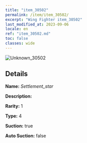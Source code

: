 ```yaml
---
title: "item_30502"
permalink: /item/item_30502/
excerpt: "Wing Fighter item_30502"
last_modified_at: 2023-09-06
locale: en
ref: "item_30502.md"
toc: false
classes: wide
---
```



 ![Unknown_30502](/images/item/Settlement_star_p.png)



## Details

 **Name:** *Settlement_star* 

 **Description:** 

 **Rarity:** 1 

 **Type:** 4 

 **Suction:** true 

 **Auto Suction:** false 


